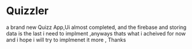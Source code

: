# Quizzler
 a brand new Quizz App,Ui almost completed, and the firebase and storing data is the last i need to implment ,anyways thats what i acheived for now and i hope i will try to implmenet it more , Thanks
